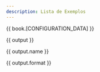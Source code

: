 ```yaml
---
description: Lista de Exemplos
---
```


{{ book.[CONFIGURATION_DATA] }}

{{ output }}

{{ output.name }}

{{ output.format }}